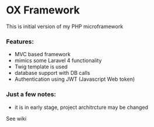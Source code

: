 # OX Framework


This is initial version of my PHP microframework

### Features:

- MVC based framework
- mimics some Laravel 4 functionality
- Twig template is used
- database support with DB calls
- Authentication using JWT (Javascript Web token)

### Just a few notes:

- it is in early stage, project architrcture may be changed


See wiki

